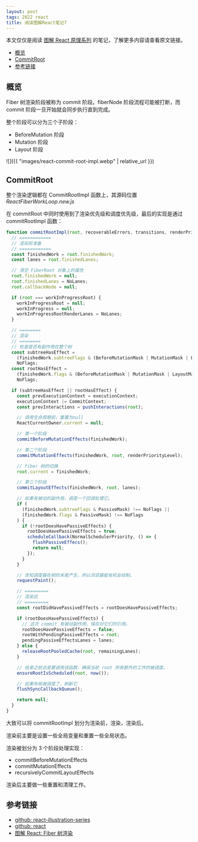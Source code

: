 ```yaml
---
layout: post
tags: 2022 react
title: 阅读图解React笔记7
---
```


本文仅仅是阅读 [图解 React 原理系列](https://7kms.github.io/react-illustration-series/) 的笔记，了解更多内容请查看原文链接。

<!-- vim-markdown-toc GFM -->

- [概览](#概览)
- [CommitRoot](#commitroot)
- [参考链接](#参考链接)

<!-- vim-markdown-toc -->

## 概览

Fiber 树渲染阶段被称为 commit 阶段。fiberNode 阶段流程可能被打断，而 commit 阶段一旦开始就会同步执行直到完成。

整个阶段可以分为三个子阶段：

- BeforeMutation 阶段
- Mutation 阶段
- Layout 阶段

![]({{ "images/react-commit-root-impl.webp" | relative_url }})

## CommitRoot

整个渲染逻辑都在 CommitRootImpl 函数上，其源码位置 _ReactFiberWorkLoop.new.js_

在 commitRoot 中同时使用到了渲染优先级和调度优先级，最后的实现是通过 commitRootImpl 函数：

```js
function commitRootImpl(root, recoverableErrors, transitions, renderPriorityLevel) {
  // ============
  // 渲染前准备
  // ============
  const finishedWork = root.finishedWork;
  const lanes = root.finishedLanes;

  // 清空 FiberRoot 对象上的属性
  root.finishedWork = null;
  root.finishedLanes = NoLanes;
  root.callbackNode = null;

  if (root === workInProgressRoot) {
    workInProgressRoot = null;
    workInProgress = null;
    workInProgressRootRenderLanes = NoLanes;
  }

  // ========
  // 渲染
  // ========
  // 检查是否有副作用在整个树
  const subtreeHasEffect =
    (finishedWork.subtreeFlags & (BeforeMutationMask | MutationMask | LayoutMask | PassiveMask)) !==
    NoFlags;
  const rootHasEffect =
    (finishedWork.flags & (BeforeMutationMask | MutationMask | LayoutMask | PassiveMask)) !==
    NoFlags;

  if (subtreeHasEffect || rootHasEffect) {
    const prevExecutionContext = executionContext;
    executionContext |= CommitContext;
    const prevInteractions = pushInteractions(root);

    // 调用生命周期前，重置为null
    ReactCurrentOwner.current = null;

    // 第一个阶段
    commitBeforeMutationEffects(finishedWork);

    // 第二个阶段
    commitMutationEffects(finishedWork, root, renderPriorityLevel);

    // fiber 树的切换
    root.current = finishedWork;

    // 第三个阶段
    commitLayoutEffects(finishedWork, root, lanes);

    // 如果有被动的副作用，调度一个回调处理它。
    if (
      (finishedWork.subtreeFlags & PassiveMask) !== NoFlags ||
      (finishedWork.flags & PassiveMask) !== NoFlags
    ) {
      if (!rootDoesHavePassiveEffects) {
        rootDoesHavePassiveEffects = true;
        scheduleCallback(NormalSchedulerPriority, () => {
          flushPassiveEffecs();
          return null;
        });
      }
    }

    // 告知调度器在帧的末尾产生，所以浏览器能有机会绘制。
    requestPaint();

    // =========
    // 渲染后
    // =========
    const rootDidHavePassiveEffects = rootDoesHavePassiveEffects;

    if (rootDoesHavePassiveEffects) {
      // 这次 commit 有被动副作用，保存对它们的引用。
      rootDoesHavePassiveEffects = false;
      rootWithPendingPassiveEffects = root;
      pendingPassiveEffectsLanes = lanes;
    } else {
      releaseRootPooledCache(root, remainingLanes);
    }

    // 结束之前总是要调用该函数，确保当前 root 所有额外的工作的被调度。
    ensureRootIsScheduled(root, now());

    // 如果布局被调度了，刷新它
    flushSyncCallbackQueue();

    return null;
  }
}
```

大致可以将 commitRootImpl 划分为渲染前，渲染，渲染后。

渲染前主要是设置一些全局变量和重置一些全局状态。

渲染被划分为 3 个阶段处理实现：

- commitBeforeMutationEffects
- commitMutationEffects
- recursivelyCommitLayoutEffects

渲染后主要做一些重置和清理工作。

## 参考链接

- [github: react-illustration-series](https://github.com/7kms/react-illustration-series)
- [github: react](https://github.com/facebook/react)
- [图解 React: Fiber 树渲染](https://7kms.github.io/react-illustration-series/main/fibertree-commit/)
